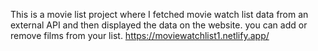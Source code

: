 This is a movie list project where I fetched movie watch list data from an external API and then displayed the data on the website. you can add or remove films from your list.                                                                                                                                           https://moviewatchlist1.netlify.app/      
 
